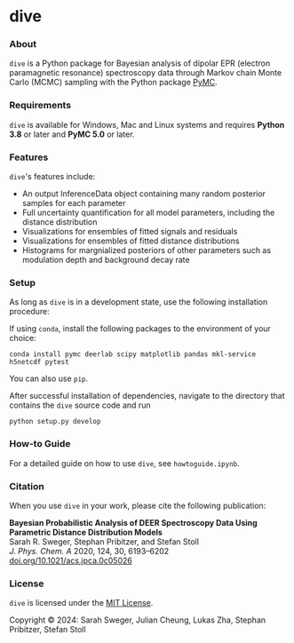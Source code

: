# dive

### About
`dive` is a Python package for Bayesian analysis of dipolar EPR (electron paramagnetic resonance) spectroscopy data through Markov chain Monte Carlo (MCMC) sampling with the Python package [PyMC](https://www.pymc.io).

### Requirements

`dive` is available for Windows, Mac and Linux systems and requires **Python 3.8** or later and **PyMC 5.0** or later.
 
### Features

`dive`'s features include:
- An output InferenceData object containing many random posterior samples for each parameter
- Full uncertainty quantification for all model parameters, including the distance distribution
- Visualizations for ensembles of fitted signals and residuals
- Visualizations for ensembles of fitted distance distributions
- Histograms for margnialized posteriors of other parameters such as modulation depth and background decay rate

### Setup

As long as `dive` is in a development state, use the following installation procedure:

If using `conda`, install the following packages to the environment of your choice:

    conda install pymc deerlab scipy matplotlib pandas mkl-service h5netcdf pytest

You can also use `pip`.

After successful installation of dependencies, navigate to the directory that contains the `dive` source code and run

    python setup.py develop

<!-- A pre-built distribution can be installed using `pip`.

First, ensure that `pip` is up-to-date. From a terminal (preferably with admin privileges) use the following command:

    python -m pip install --upgrade pip

Next, install dive with

    python -m pip install dive -->

### How-to Guide

For a detailed guide on how to use `dive`, see `howtoguide.ipynb`.

### Citation

When you use `dive` in your work, please cite the following publication:

 **Bayesian Probabilistic Analysis of DEER Spectroscopy Data Using Parametric Distance Distribution Models** <br>
Sarah R. Sweger, Stephan Pribitzer, and Stefan Stoll <br>
 *J. Phys. Chem. A* 2020, 124, 30, 6193–6202 <br>
 <a href="https://doi.org/10.1021/acs.jpca.0c05026"> doi.org/10.1021/acs.jpca.0c05026</a>


### License

`dive` is licensed under the [MIT License](LICENSE).

Copyright © 2024:  Sarah Sweger, Julian Cheung, Lukas Zha, Stephan Pribitzer, Stefan Stoll
